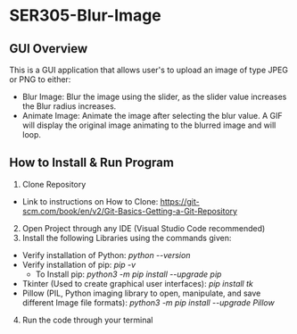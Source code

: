 # SER305-Blur-Image

## GUI Overview
This is a GUI application that allows user's to upload an image of type JPEG or PNG to either:
- Blur Image: Blur the image using the slider, as the slider value increases the Blur radius increases.
- Animate Image: Animate the image after selecting the blur value. A GIF will display the original image animating to the blurred image and will loop.

## How to Install & Run Program
1. Clone Repository
  - Link to instructions on How to Clone: https://git-scm.com/book/en/v2/Git-Basics-Getting-a-Git-Repository
2. Open Project through any IDE (Visual Studio Code recommended)
3. Install the following Libraries using the commands given:
  - Verify installation of Python: *python --version*
  - Verify installation of pip: *pip -v*
    - To Install pip: *python3 -m pip install --upgrade pip*
  - Tkinter (Used to create graphical user interfaces): *pip install tk*
  - Pillow (PIL, Python imaging library to open, manipulate, and save different Image file formats): *python3 -m pip install --upgrade Pillow*
4. Run the code through your terminal

